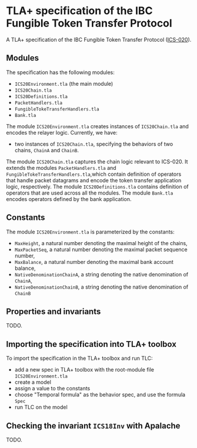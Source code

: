 # TLA+ specification of the IBC Fungible Token Transfer Protocol

A TLA+ specification of the IBC Fungible Token Transfer Protocol ([ICS-020](https://github.com/cosmos/ics/tree/master/spec/ics-020-fungible-token-transfer)).

## Modules

The specification has the following modules: 
  - `ICS20Environment.tla` (the main module)
  - `ICS20Chain.tla`
  - `ICS20Definitions.tla`
  - `PacketHandlers.tla`
  - `FungibleTokeTransferHandlers.tla`
  - `Bank.tla`

The module `ICS20Environment.tla` creates instances of 
`ICS20Chain.tla` and encodes the relayer logic. Currently, we have: 
 - two instances of `ICS20Chain.tla`, specifying the behaviors of two chains, `ChainA` and `ChainB`.

The module `ICS20Chain.tla` captures the chain logic relevant to ICS-020. 
It extends the modules `PacketHandlers.tla` and `FungibleTokeTransferHandlers.tla`,which contain definition of operators that handle packet 
datagrams and encode the token transfer application logic, respectively.
The module `ICS20Definitions.tla` contains definition of operators that are used across all the 
modules.
The module `Bank.tla` encodes operators defined by the bank application.

## Constants

The module `ICS20Environment.tla` is parameterized by the constants:
 - `MaxHeight`, a natural number denoting the maximal height of the chains,
 - `MaxPacketSeq`, a natural number denoting the maximal packet sequence number,
 - `MaxBalance`, a natural number denoting the maximal bank account balance,
 - `NativeDenominationChainA`, a string denoting the native denomination of `ChainA`,
 - `NativeDenominationChainB`, a string denoting the native denomination of `ChainB`

## Properties and invariants
TODO.


## Importing the specification into TLA+ toolbox

To import the specification in the TLA+ toolbox and run TLC:
  - add a new spec in TLA+ toolbox with the root-module file `ICS20Environment.tla` 
  - create a model
  - assign a value to the constants
  - choose "Temporal formula" as the behavior spec, and use the formula `Spec`
  - run TLC on the model

## Checking the invariant `ICS18Inv` with Apalache

TODO.
